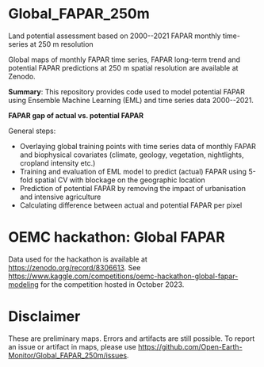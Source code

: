 # Global_FAPAR_250m
Land potential assessment based on 2000--2021 FAPAR monthly time-series at 250 m resolution

Global maps of monthly FAPAR time series, FAPAR long-term trend and potential FAPAR predictions at 250 m spatial resolution are available at Zenodo.

**Summary**: This repository provides code used to model potential FAPAR using Ensemble Machine Learning (EML) and time series data 2000--2021.  

**FAPAR gap of actual vs. potential FAPAR**



General steps:
- Overlaying global training points with time series data of monthly FAPAR and biophysical covariates (climate, geology, vegetation, nightlights, cropland intensity etc.)
- Training and evaluation of EML model to predict (actual) FAPAR using 5-fold spatial CV with blockage on the geographic location
- Prediction of potential FAPAR by removing the impact of urbanisation and intensive agriculture
- Calculating difference between actual and potential FAPAR per pixel

# OEMC hackathon: Global FAPAR
Data used for the hackathon is available at https://zenodo.org/record/8306613. 
See https://www.kaggle.com/competitions/oemc-hackathon-global-fapar-modeling for the competition hosted in October 2023. 

# Disclaimer
These are preliminary maps. Errors and artifacts are still possible. To report an issue or artifact in maps, please use https://github.com/Open-Earth-Monitor/Global_FAPAR_250m/issues.
